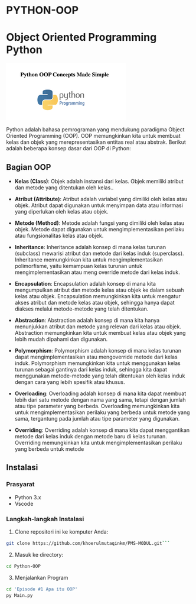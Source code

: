 # PYTHON-OOP
# Object Oriented Programming Python

![Odoo Logo](./img/python.png)

Python adalah bahasa pemrograman yang mendukung paradigma Object Oriented Programming (OOP).
OOP memungkinkan kita untuk membuat kelas dan objek yang merepresentasikan entitas real atau abstrak. Berikut adalah beberapa konsep dasar dari OOP di Python:

## Bagian OOP

- **Kelas (Class)**: Objek adalah instansi dari kelas. Objek memiliki atribut dan metode yang ditentukan oleh kelas..

- **Atribut (Attribute)**: Atribut adalah variabel yang dimiliki oleh kelas atau objek. Atribut dapat digunakan untuk menyimpan data atau informasi yang diperlukan oleh kelas atau objek.

- **Metode (Method)**: Metode adalah fungsi yang dimiliki oleh kelas atau objek. Metode dapat digunakan untuk mengimplementasikan perilaku atau fungsionalitas kelas atau objek.
 
- **Inheritance**: Inheritance adalah konsep di mana kelas turunan (subclass) mewarisi atribut dan metode dari kelas induk (superclass). Inheritance memungkinkan kita untuk mengimplementasikan polimorfisme, yaitu kemampuan kelas turunan untuk mengimplementasikan atau meng override metode dari kelas induk.

- **Encapsulation**: Encapsulation adalah konsep di mana kita mengumpulkan atribut dan metode kelas atau objek ke dalam sebuah kelas atau objek. Encapsulation memungkinkan kita untuk mengatur akses atribut dan metode kelas atau objek, sehingga hanya dapat diakses melalui metode-metode yang telah ditentukan.

- **Abstraction**: Abstraction adalah konsep di mana kita hanya menunjukkan atribut dan metode yang relevan dari kelas atau objek. Abstraction memungkinkan kita untuk membuat kelas atau objek yang lebih mudah dipahami dan digunakan.

- **Polymorphism**: Polymorphism adalah konsep di mana kelas turunan dapat mengimplementasikan atau mengoverride metode dari kelas induk. Polymorphism memungkinkan kita untuk menggunakan kelas turunan sebagai gantinya dari kelas induk, sehingga kita dapat menggunakan metode-metode yang telah ditentukan oleh kelas induk dengan cara yang lebih spesifik atau khusus.

- **Overloading**: Overloading adalah konsep di mana kita dapat membuat lebih dari satu metode dengan nama yang sama, tetapi dengan jumlah atau tipe parameter yang berbeda. Overloading memungkinkan kita untuk mengimplementasikan perilaku yang berbeda untuk metode yang sama, tergantung pada jumlah atau tipe parameter yang digunakan.

- **Overriding**: Overriding adalah konsep di mana kita dapat menggantikan metode dari kelas induk dengan metode baru di kelas turunan. Overriding memungkinkan kita untuk mengimplementasikan perilaku yang berbeda untuk metode


## Instalasi

### Prasyarat

- Python 3.x
- Vscode

### Langkah-langkah Instalasi

1. Clone repositori ini ke komputer Anda:

```sh
git clone https://github.com/khoerulmutaqinkm/PMS-MODUL.git```
```

2. Masuk ke directory:

```sh
cd Python-OOP
```

3. Menjalankan Program

```sh
cd 'Episode #1 Apa itu OOP'
py Main.py
```
